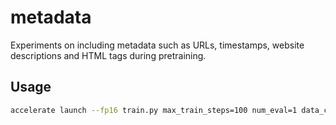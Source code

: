 # metadata
Experiments on including metadata such as URLs, timestamps, website descriptions and HTML tags during pretraining.

## Usage

```sh
accelerate launch --fp16 train.py max_train_steps=100 num_eval=1 data_config.per_device_eval_batch_size=4
```
